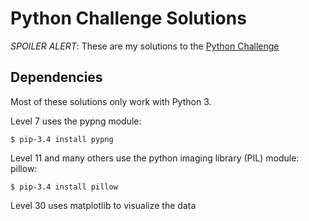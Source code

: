 # Python Challenge Solutions

*SPOILER ALERT*: These are my solutions to the [Python Challenge](http://www.pythonchallenge.com)

## Dependencies

Most of these solutions only work with Python 3. 

Level 7 uses the pypng module:

    $ pip-3.4 install pypng
    
Level 11 and many others use the python imaging library (PIL) module: pillow:

    $ pip-3.4 install pillow
    
Level 30 uses matplotlib to visualize the data
   

